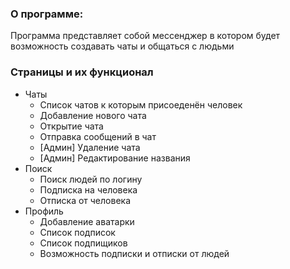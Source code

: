 ### О программе:

Программа представляет собой мессенджер в котором будет возможность создавать чаты и общаться с людьми

### Страницы и их функционал

- Чаты
  - Список чатов к которым присоеденён человек
  - Добавление нового чата
  - Открытие чата
  - Отправка сообщений в чат
  - [Админ] Удаление чата
  - [Админ] Редактирование названия
- Поиск
  - Поиск людей по логину
  - Подписка на человека
  - Отписка от человека
- Профиль
    - Добавление аватарки
    - Список подписок
    - Список подпищиков
    - Возможность подписки и отписки от людей
    
